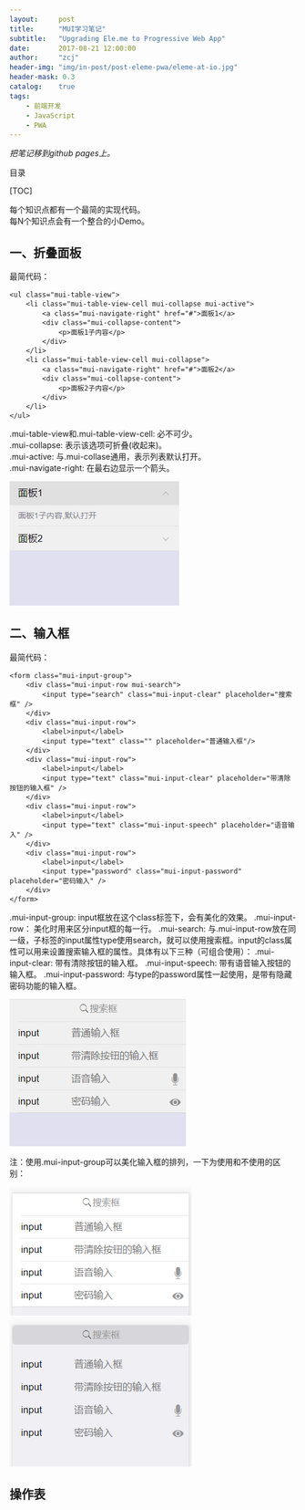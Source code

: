```yaml
---
layout:     post
title:      "MUI学习笔记"
subtitle:   "Upgrading Ele.me to Progressive Web App"
date:       2017-08-21 12:00:00
author:     "zcj"
header-img: "img/in-post/post-eleme-pwa/eleme-at-io.jpg"
header-mask: 0.3
catalog:    true
tags:
    - 前端开发
    - JavaScript
    - PWA
---
```


*把笔记移到github pages上。*

目录

[TOC]

每个知识点都有一个最简的实现代码。  
每N个知识点会有一个整合的小Demo。  

## 一、折叠面板
最简代码：

    <ul class="mui-table-view"> 
        <li class="mui-table-view-cell mui-collapse mui-active">
            <a class="mui-navigate-right" href="#">面板1</a>
            <div class="mui-collapse-content">
                <p>面板1子内容</p>
            </div>
        </li>
        <li class="mui-table-view-cell mui-collapse">
            <a class="mui-navigate-right" href="#">面板2</a>
            <div class="mui-collapse-content">
                <p>面板2子内容</p>
            </div>
        </li>
    </ul>
    
.mui-table-view和.mui-table-view-cell: 必不可少。  
.mui-collapse: 表示该选项可折叠(收起来)。  
.mui-active: 与.mui-collase通用，表示列表默认打开。  
.mui-navigate-right: 在最右边显示一个箭头。

![折叠框](/img/mui/accordion.gif)  

## 二、输入框
最简代码：

    <form class="mui-input-group">
	    <div class="mui-input-row mui-search">
			<input type="search" class="mui-input-clear" placeholder="搜索框" />
		</div>
		<div class="mui-input-row">
			<label>input</label>
			<input type="text" class="" placeholder="普通输入框"/>
		</div>
		<div class="mui-input-row">
			<label>input</label>
			<input type="text" class="mui-input-clear" placeholder="带清除按钮的输入框" />
		</div>
		<div class="mui-input-row">
			<label>input</label>
			<input type="text" class="mui-input-speech" placeholder="语音输入" />
		</div>
		<div class="mui-input-row">
			<label>input</label>
			<input type="password" class="mui-input-password" placeholder="密码输入" />
		</div>
	</form>

.mui-input-group: input框放在这个class标签下，会有美化的效果。
.mui-input-row： 美化时用来区分input框的每一行。
.mui-search: 与.mui-input-row放在同一级，子标签的input属性type使用search，就可以使用搜索框。input的class属性可以用来设置搜索输入框的属性。具体有以下三种（可组合使用）：
.mui-input-clear: 带有清除按钮的输入框。
.mui-input-speech: 带有语音输入按钮的输入框。
.mui-input-password: 与type的password属性一起使用，是带有隐藏密码功能的输入框。

![输入框汇总](/img/mui/input3.gif)

注：使用.mui-input-group可以美化输入框的排列，一下为使用和不使用的区别：  

![美化的输入框](/img/mui/input2.png)
![不美化的输入框汇](/img/mui/input1.png)

## 操作表

    











